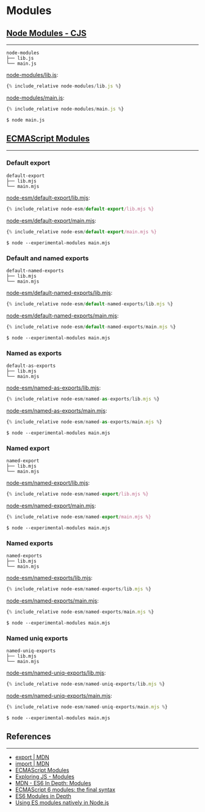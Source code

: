 # Modules

## [Node Modules - CJS](https://nodejs.org/api/modules.html)
---

```
node-modules
├── lib.js
└── main.js
```

[node-modules/lib.js](node-modules/lib.js):
```js
{% include_relative node-modules/lib.js %}
```

[node-modules/main.js](node-modules/main.js):
```js
{% include_relative node-modules/main.js %}
```

```
$ node main.js
```

## [ECMAScript Modules](https://nodejs.org/api/esm.html)
---

### Default export

```
default-export
├── lib.mjs
└── main.mjs
```

[node-esm/default-export/lib.mjs](node-esm/default-export/lib.mjs):
```js
{% include_relative node-esm/default-export/lib.mjs %}
```

[node-esm/default-export/main.mjs](node-esm/default-export/main.mjs):
```js
{% include_relative node-esm/default-export/main.mjs %}
```

```
$ node --experimental-modules main.mjs
```

### Default and named exports

```
default-named-exports
├── lib.mjs
└── main.mjs
```

[node-esm/default-named-exports/lib.mjs](node-esm/default-named-exports/lib.mjs):
```js
{% include_relative node-esm/default-named-exports/lib.mjs %}
```

[node-esm/default-named-exports/main.mjs](node-esm/default-named-exports/main.mjs):
```js
{% include_relative node-esm/default-named-exports/main.mjs %}
```

```
$ node --experimental-modules main.mjs
```

### Named as exports

```
default-as-exports
├── lib.mjs
└── main.mjs
```

[node-esm/named-as-exports/lib.mjs](node-esm/named-as-exports/lib.mjs):
```js
{% include_relative node-esm/named-as-exports/lib.mjs %}
```

[node-esm/named-as-exports/main.mjs](node-esm/named-as-exports/main.mjs):
```js
{% include_relative node-esm/named-as-exports/main.mjs %}
```

```
$ node --experimental-modules main.mjs
```

### Named export

```
named-export
├── lib.mjs
└── main.mjs
```

[node-esm/named-export/lib.mjs](node-esm/named-export/lib.mjs):
```js
{% include_relative node-esm/named-export/lib.mjs %}
```

[node-esm/named-export/main.mjs](node-esm/named-export/main.mjs):
```js
{% include_relative node-esm/named-export/main.mjs %}
```

```
$ node --experimental-modules main.mjs
```

### Named exports

```
named-exports
├── lib.mjs
└── main.mjs
```

[node-esm/named-exports/lib.mjs](node-esm/named-exports/lib.mjs):
```js
{% include_relative node-esm/named-exports/lib.mjs %}
```

[node-esm/named-exports/main.mjs](node-esm/named-exports/main.mjs):
```js
{% include_relative node-esm/named-exports/main.mjs %}
```

```
$ node --experimental-modules main.mjs
```

### Named uniq exports

```
named-uniq-exports
├── lib.mjs
└── main.mjs
```


[node-esm/named-uniq-exports/lib.mjs](node-esm/named-uniq-exports/lib.mjs):
```js
{% include_relative node-esm/named-uniq-exports/lib.mjs %}
```

[node-esm/named-uniq-exports/main.mjs](node-esm/named-uniq-exports/main.mjs):
```js
{% include_relative node-esm/named-uniq-exports/main.mjs %}
```

```
$ node --experimental-modules main.mjs
```

## References
---

- [export \| MDN](https://developer.mozilla.org/en-US/docs/web/javascript/reference/statements/export)
- [import \| MDN](https://developer.mozilla.org/en-US/docs/Web/JavaScript/Reference/Statements/import)
- [ECMAScript Modules](https://nodejs.org/api/esm.html)
- [Exploring JS - Modules](http://exploringjs.com/es6/ch_modules.html)
- [MDN - ES6 In Depth: Modules](https://hacks.mozilla.org/2015/08/es6-in-depth-modules/)
- [ECMAScript 6 modules: the final syntax](http://2ality.com/2014/09/es6-modules-final.html)
- [ES6 Modules in Depth](https://ponyfoo.com/articles/es6-modules-in-depth)
- [Using ES modules natively in Node.js](http://2ality.com/2017/09/native-esm-node.html)

<!--
## Node @std/esm
---

[node-std-esm/lib.mjs](node-std-esm/lib.mjs):
```js
{% include_relative node-std-esm/lib.mjs %}
```

[node-std-esm/main.mjs](node-std-esm/main.mjs):
```js
{% include_relative node-std-esm/main.mjs %}
```

```
$ npm i --save @std/esm
$ node -r @std/esm main.mjs
```

[node-std-esm/main.js](node-std-esm/main.js):
```js
{% include_relative node-std-esm/main.js %}
```

```
$ node main.js
```

- [ES Modules in Node Today!](https://blogs.windows.com/msedgedev/2017/08/10/es-modules-node-today/#3OStq1rD4uTKgPiL.97)
- [Suportando Módules EcmaScript ESM no Node a partir de Hoje](http://walde.co/2017/08/21/suportando-modulos-ecmascript-esm-no-node-js-partir-de-hoje/)
- [Native ESM Node](http://2ality.com/2017/09/native-esm-node.html)
- [standard-things/esm](https://github.com/standard-things/esm)
-->
